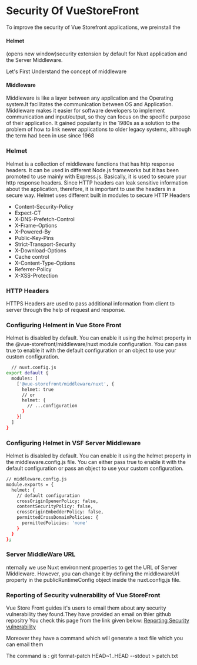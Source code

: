 # Security Of VueStoreFront
To improve the security of Vue Storefront applications, we preinstall the 
#### Helmet 
(opens new window)security extension by default for Nuxt application and the Server Middleware.

Let's First Understand the concept of middleware
#### Middleware
Middleware is like a layer between any application and the Operating system.It facilitates the communication between OS and Application.
Middleware makes it easier for software developers to implement communication and input/output, so they can focus on the specific purpose of their application. It gained popularity in the 1980s as a solution to the problem of how to link newer applications to older legacy systems, although the term had been in use since 1968

### Helmet
Helmet is a collection of middleware functions that has http response headers. It can be used in different Node.js frameworks but it has been promoted to use mainly with Express.js. Basically, it is used to secure your http response headers. Since HTTP headers can leak sensitive information about the application, therefore, it is important to use the headers in a secure way.
Helmet uses different built in modules to secure HTTP Headers

- Content-Security-Policy
- Expect-CT
- X-DNS-Prefetch-Control
- X-Frame-Options
- X-Powered-By
- Public-Key-Pins
- Strict-Transport-Security
- X-Download-Options
- Cache control
- X-Content-Type-Options
- Referrer-Policy
- X-XSS-Protection

### HTTP Headers
HTTPS Headers are used to pass additional information from client to server through the help of request and response.

### Configuring Helment in Vue Store Front
Helmet is disabled by default. You can enable it using the helmet property in the @vue-storefront/middleware/nuxt module configuration. You can pass true to enable it with the default configuration or an object to use your custom configuration.

```bash
  // nuxt.config.js
export default {
  modules: [
    ['@vue-storefront/middleware/nuxt', {
      helmet: true
      // or
      helmet: {
        // ...configuration
      }
    }]
  ]
}
```

### Configuring Helmet in VSF Server Middleware 
Helmet is disabled by default. You can enable it using the helmet property in the middleware.config.js file. You can either pass true to enable it with the default configuration or pass an object to use your custom configuration.

```bash
// middleware.config.js
module.exports = {
  helmet: {
    // default configuration
    crossOriginOpenerPolicy: false,
    contentSecurityPolicy: false,
    crossOriginEmbedderPolicy: false,
    permittedCrossDomainPolicies: {
      permittedPolicies: 'none'
    }
  }
};
```

### Server MiddleWare URL
nternally we use Nuxt environment properties to get the URL of Server Middleware. However, you can change it by defining the middlewareUrl property in the publicRuntimeConfig object inside the nuxt.config.js file.


### Reporting of Security vulnerability  of Vue StoreFront
Vue Store Front guides it's users to email them about any security vulnerability they found.They have provided an email on thier github repositry
You check this page from the link given below:
[Reporting Security vulnerability](https://github.com/vuestorefront/vue-storefront/security/policy)

Moreover they have a command which will generate a text file which you can email them

The command is :
git format-patch HEAD~1..HEAD --stdout > patch.txt
